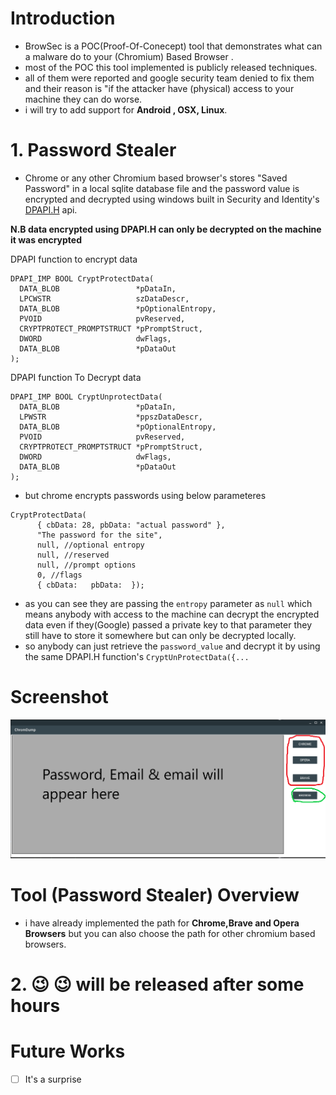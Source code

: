 # Introduction
- BrowSec is a POC(Proof-Of-Conecept) tool that demonstrates what can a malware do to your (Chromium) Based Browser .
- most of the POC this tool implemented is publicly released techniques.
- all of them were reported and google security team denied to fix them and their reason is "if the attacker have (physical) access to your machine they can do worse.
- i will try to add support for **Android , OSX, Linux**.
# 1. Password Stealer

- Chrome or any other Chromium based browser's stores "Saved Password" in a local sqlite database file and the password value is 
encrypted and decrypted
using windows built in Security and Identity's [DPAPI.H](https://docs.microsoft.com/en-us/windows/desktop/api/dpapi/index) api.

**N.B data encrypted using DPAPI.H can only be decrypted on the machine it was encrypted**

DPAPI function to  encrypt data
```
DPAPI_IMP BOOL CryptProtectData(
  DATA_BLOB                 *pDataIn,
  LPCWSTR                   szDataDescr,
  DATA_BLOB                 *pOptionalEntropy,
  PVOID                     pvReserved,
  CRYPTPROTECT_PROMPTSTRUCT *pPromptStruct,
  DWORD                     dwFlags,
  DATA_BLOB                 *pDataOut
);
```

DPAPI function To Decrypt data
```
DPAPI_IMP BOOL CryptUnprotectData(
  DATA_BLOB                 *pDataIn,
  LPWSTR                    *ppszDataDescr,
  DATA_BLOB                 *pOptionalEntropy,
  PVOID                     pvReserved,
  CRYPTPROTECT_PROMPTSTRUCT *pPromptStruct,
  DWORD                     dwFlags,
  DATA_BLOB                 *pDataOut
);
```
- but chrome encrypts passwords using below parameteres
```
CryptProtectData(
      { cbData: 28, pbData: "actual password" },
      "The password for the site",
      null, //optional entropy
      null, //reserved
      null, //prompt options
      0, //flags
      { cbData:   pbData:  });
 ```
 - as you can see they are passing the ```entropy``` parameter as ```null``` which means anybody with access to the machine can decrypt the 
 encrypted data even if they(Google) passed a private key to that parameter they still have to store it somewhere but can only be decrypted locally.
- so anybody can just retrieve the ```password_value``` and decrypt it by using the same DPAPI.H function's ```CryptUnProtectData({...```

# Screenshot

![Alt text](browsecscrrenshot.png?raw=true "ScreenShot")

# Tool (Password Stealer) Overview
- i have already implemented the path for **Chrome,Brave and Opera Browsers** but you can also choose the path for other chromium based browsers.

# 2. :wink: :wink: will be released after some hours
# Future Works
- [ ] It's a surprise
